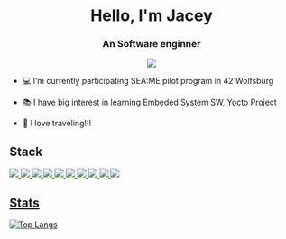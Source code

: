 <div align=center>
<h1>Hello, I'm Jacey </h1>
<h3>An Software enginner</h3>  
  
<img src="https://img.shields.io/badge/lampzzini@gmail.com-EA4335?style=for-the-badge&log=appveyor&logo=gmail&logoColor=white"/>
</div> 
 
 
 
  
- 💻 I’m currently participating SEA:ME pilot program in 42 Wolfsburg

- 📚 I have big interest in learning Embeded System SW, Yocto Project

- 🧳 I love traveling!!!

<!--
**jacey-h/jacey-h** is a ✨ _special_ ✨ repository because its `README.md` (this file) appears on your GitHub profile.

Here are some ideas to get you started:

- 🔭 I’m currently working on ...
- 🌱 I’m currently learning ...
- 👯 I’m looking to collaborate on ...
- 🤔 I’m looking for help with ...
- 💬 Ask me about ...
- 📫 How to reach me: ...
- 😄 Pronouns: ...
- ⚡ Fun fact: ...
-->



## Stack
<a href="버튼을 눌렀을 때 이동할 링크" target="_blank"><img src="https://img.shields.io/badge/python-3776AB?style=for-the-badge&log=appveyor&logo=python&logoColor=white"/>
<a href="버튼을 눌렀을 때 이동할 링크" target="_blank"><img src="https://img.shields.io/badge/c++-00599C?style=for-the-badge&log=appveyor&logo=cplusplus&logoColor=white"/>
<a href="버튼을 눌렀을 때 이동할 링크" target="_blank"><img src="https://img.shields.io/badge/pytorch-EE4C2C?style=for-the-badge&log=appveyor&logo=pytorch&logoColor=white"/>
<a href="버튼을 눌렀을 때 이동할 링크" target="_blank"><img src="https://img.shields.io/badge/catia-005386?style=for-the-badge&log=appveyor&logo=Dassault Systèmes&logoColor=white"/>
<a href="버튼을 눌렀을 때 이동할 링크" target="_blank"><img src="https://img.shields.io/badge/Arduino-00979D?style=for-the-badge&log=appveyor&logo=arduino&logoColor=white"/>
<a href="버튼을 눌렀을 때 이동할 링크" target="_blank"><img src="https://img.shields.io/badge/raspberry pi-A22846?style=for-the-badge&log=appveyor&logo=raspberry pi&logoColor=white"/>
<a href="버튼을 눌렀을 때 이동할 링크" target="_blank"><img src="https://img.shields.io/badge/Qt-41CD52?style=for-the-badge&log=appveyor&logo=Qt&logoColor=white"/>
<a href="버튼을 눌렀을 때 이동할 링크" target="_blank"><img src="https://img.shields.io/badge/yocto-f8c246?style=for-the-badge&log=appveyor&logo=yocto&logoColor=white"/>
<a href="버튼을 눌렀을 때 이동할 링크" target="_blank"><img src="https://img.shields.io/badge/matlab-2976a8?style=for-the-badge&log=appveyor&logo=matlabi&logoColor=white"/>
<a href="버튼을 눌렀을 때 이동할 링크" target="_blank"><img src="https://img.shields.io/badge/simulink-f17b39?style=for-the-badge&log=appveyor&logo=simulink&logoColor=white"/>


## Stats
[![Top Langs](https://github-readme-stats.vercel.app/api/top-langs/?username=jacey-h&theme=dracula)](https://github.com/anuraghazra/github-readme-stats)
